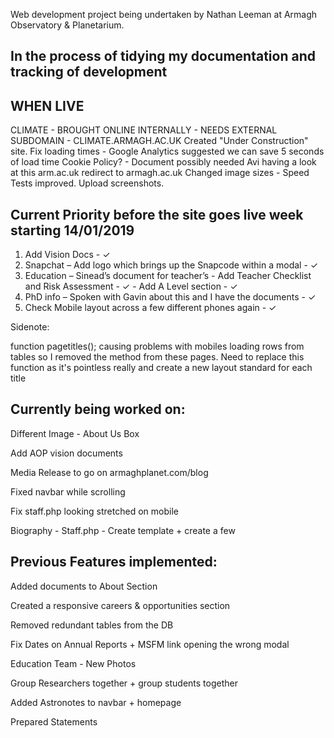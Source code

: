 Web development project being undertaken by Nathan Leeman at Armagh Observatory & Planetarium.

In the process of tidying my documentation and tracking of development
--------------------------------------------------------------------------


WHEN LIVE
----------------------------------
CLIMATE - BROUGHT ONLINE INTERNALLY - NEEDS EXTERNAL SUBDOMAIN - CLIMATE.ARMAGH.AC.UK
Created "Under Construction" site. 
Fix loading times - Google Analytics suggested we can save 5 seconds of load time
Cookie Policy? - Document possibly needed Avi having a look at this
arm.ac.uk redirect to armagh.ac.uk
Changed image sizes - Speed Tests improved. Upload screenshots.

Current Priority before the site goes live week starting 14/01/2019
---------------------------------------------------------------------

1.	Add Vision Docs - ✓
2.	Snapchat – Add logo which brings up the Snapcode within a modal - ✓
3.	Education – Sinead’s document for teacher’s - Add Teacher Checklist and Risk Assessment - ✓
              - Add A Level section - ✓
4.	PhD info – Spoken with Gavin about this and I have the documents - ✓
5.  Check Mobile layout across a few different phones again - ✓

Sidenote:

function pagetitles();
causing problems with mobiles loading rows from tables so I removed the method from these pages. Need to replace this function as it's pointless really and create a new layout standard for each title

Currently being worked on:
--------------------------------
Different Image - About Us Box

Add AOP vision documents

Media Release to go on armaghplanet.com/blog

Fixed navbar while scrolling

Fix staff.php looking stretched on mobile

Biography - Staff.php - Create template + create a few

Previous Features implemented:
--------------------------------
Added documents to About Section

Created a responsive careers & opportunities section 

Removed redundant tables from the DB 

Fix Dates on Annual Reports + MSFM link opening the wrong modal 

Education Team - New Photos

Group Researchers together + group students together

Added Astronotes to navbar + homepage

Prepared Statements
